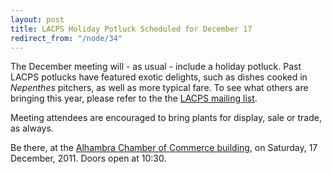 ```yaml
---
layout: post
title: LACPS Holiday Potluck Scheduled for December 17
redirect_from: "/node/34"
---
```


<div class="field field-name-body field-type-text-with-summary field-label-hidden"><div class="field-items"><div class="field-item even"><p>The December meeting will - as usual - include a holiday potluck. Past LACPS potlucks have featured exotic delights, such as dishes cooked in <em>Nepenthes </em>pitchers, as well as more typical fare. To see what others are bringing this year, please refer to the the <a href="/mailing-list">LACPS mailing list</a>.</p>
<p>Meeting attendees are encouraged to bring plants for display, sale or trade, as always.</p>
<p>Be there, at the <a href="/where-to-go" title="Where to Go">Alhambra Chamber of Commerce building</a>, on Saturday, 17 December, 2011. Doors open at 10:30.</p>
</div></div></div>
